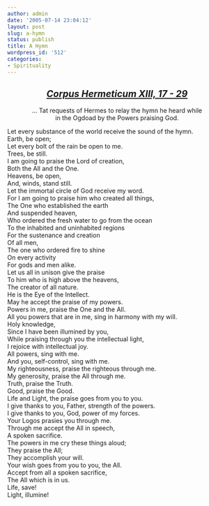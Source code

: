 ```yaml
---
author: admin
date: '2005-07-14 23:04:12'
layout: post
slug: a-hymn
status: publish
title: A Hymn
wordpress_id: '512'
categories:
- Spirituality
---
```

<h2 align="center"><i><a href="http://www.hermetic.com/texts/hermetica/hermes13.html">Corpus Hermeticum XIII, 17 - 29</a></i></h2>
<p align="center">… Tat requests of Hermes to relay the hymn he heard while<br>in the Ogdoad by the Powers praising God.</p>
Let every substance of the world receive the sound of the hymn.<br>
                Earth, be open;<br>
                Let every bolt of the rain be open to me.<br>
                Trees, be still.<br>
        I am going to praise the Lord of creation,<br>
                Both the All and the One.<br>
                Heavens, be open,<br>
                And, winds, stand still.<br>
Let the immortal circle of God receive my word.<br>
        For I am going to praise him who created all things,<br>
                The One who established the earth<br>
                And suspended heaven,<br>
                Who ordered the fresh water to go from the ocean<br>
                To the inhabited and uninhabited regions<br>
                For the sustenance and creation<br>
                Of all men,<br>
        The one who ordered fire to shine<br>
                On every activity<br>
                For gods and men alike.<br>
Let us all in unison give the praise<br>
                To him who is high above the heavens,<br>
                The creator of all nature.<br>
                He is the Eye of the Intellect.<br>
        May he accept the praise of my powers.<br>
        Powers in me, praise the One and the All.<br>
        All you powers that are in me, sing in harmony with my will.<br>
                Holy knowledge,<br>
                Since I have been illumined by you,<br>
                While praising through you the intellectual light,<br>
        I rejoice with intellectual joy.<br>
All powers, sing with me.<br>
        And you, self-control, sing with me.<br>
        My righteousness, praise the righteous through me.<br>
        My generosity, praise the All through me.<br>
        Truth, praise the Truth.<br>
        Good, praise the Good.<br>
        Life and Light, the praise goes from you to you.<br>
I give thanks to you, Father, strength of the powers.<br>
I give thanks to you, God, power of my forces.<br>
        Your Logos prasies you through me.<br>
Through me accept the All in speech,<br>
                A spoken sacrifice.<br>
The powers in me cry these things aloud;<br>
        They praise the All;<br>
        They accomplish your will.<br>
        Your wish goes from you to you, the All.<br>
Accept from all a spoken sacrifice,<br>
                The All which is in us.<br>
        Life, save!<br>
        Light, illumine!
